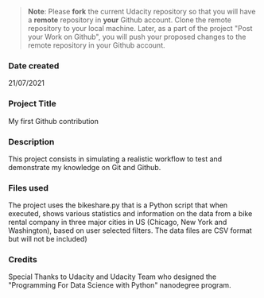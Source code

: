 >**Note**: Please **fork** the current Udacity repository so that you will have a **remote** repository in **your** Github account. Clone the remote repository to your local machine. Later, as a part of the project "Post your Work on Github", you will push your proposed changes to the remote repository in your Github account.

### Date created
21/07/2021

### Project Title
My first Github contribution

### Description
This project consists in simulating a realistic workflow to test and demonstrate my
knowledge on Git and Github.

### Files used
The project uses the bikeshare.py that is a Python script that when executed,
 shows various statistics and information on the data from a bike rental company
 in three major cities in US (Chicago, New York and Washington), based
 on user selected filters.
The data files are CSV format but will not be included)

### Credits
Special Thanks to Udacity and Udacity Team who designed the
 "Programming For Data Science with Python" nanodegree program.
